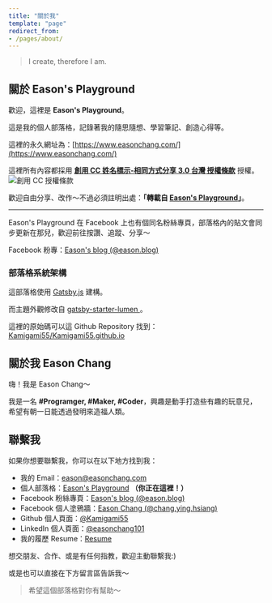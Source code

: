 ```yaml
---
title: "關於我"
template: "page"
redirect_from:
- /pages/about/
---
```


> I create, therefore I am.

## 關於 Eason's Playground

歡迎，這裡是 **Eason's Playground**。

這是我的個人部落格，記錄著我的隨思隨想、學習筆記、創造心得等。

這裡的永久網址為：[https://www.easonchang.com/](https://www.easonchang.com/)

這裡所有內容都採用 **<a rel="license" href="http://creativecommons.org/licenses/by-sa/3.0/tw/">創用 CC 姓名標示-相同方式分享 3.0 台灣 授權條款</a>** 授權。 <a rel="license" href="http://creativecommons.org/licenses/by-sa/3.0/tw/"><img alt="創用 CC 授權條款" style="display: inline-block; border-width:0" src="https://i.creativecommons.org/l/by-sa/3.0/tw/88x31.png" /></a>

歡迎自由分享、改作～不過必須註明出處：**「轉載自 [Eason's Playground](https://www.easonchang.com/)」**。


---

Eason's Playground 在 Facebook 上也有個同名粉絲專頁，部落格內的貼文會同步更新在那兒，歡迎前往按讚、追蹤、分享～

Facebook 粉專：[Eason's blog (@eason.blog)](https://www.facebook.com/eason.blog/)

### 部落格系統架構

這部落格使用 [Gatsby.js](https://www.gatsbyjs.com/) 建構。

而主題外觀修改自 [gatsby-starter-lumen
](https://www.gatsbyjs.com/starters/alxshelepenok/gatsby-starter-lumen/)。

這裡的原始碼可以這 Github Repository 找到：[Kamigami55/Kamigami55.github.io](https://github.com/Kamigami55/Kamigami55.github.io)


## 關於我 Eason Chang

嗨！我是 Eason Chang～

我是一名 **\#Programger, \#Maker, \#Coder**，興趣是動手打造些有趣的玩意兒，希望有朝一日能透過發明來造福人類。

## 聯繫我

如果你想要聯繫我，你可以在以下地方找到我：

- 我的 Email：[eason@easonchang.com](mailto:eason@easonchang.com)
- 個人部落格：[Eason's Playground](https://www.easonchang.com/) **（你正在這裡！）**
- Facebook 粉絲專頁：[Eason's blog (@eason.blog)](https://www.facebook.com/eason.blog/)
- Facebook 個人塗鴉牆：[Eason Chang (@chang.ying.hsiang)](https://www.facebook.com/chang.ying.hsiang)
- Github 個人頁面：[@Kamigami55](https://github.com/Kamigami55)
- LinkedIn 個人頁面：[@easonchang101](https://www.linkedin.com/in/easonchang101/)
- 我的履歷 Resume：[Resume](https://www.cakeresume.com/eason-chang)

想交朋友、合作、或是有任何指教，歡迎主動聯繫我:)

或是也可以直接在下方留言區告訴我～

> 希望這個部落格對你有幫助～
